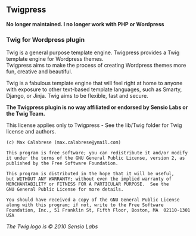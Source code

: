## Twigpress 
**No longer maintained. I no longer work with PHP or Wordpress**
### Twig for Wordpress plugin


Twig is a general purpose template engine. Twigpress provides a Twig template engine for Wordpress themes.  
Twigpress aims to make the process of creating Wordpress themes more fun, creative and beautiful. 

Twig is a fabulous template engine that will feel right at home to anyone with exposure to other text-based template languages, such as Smarty, Django, or Jinja.
Twig aims to be flexible, fast and secure.

**The Twigpress plugin is no way affiliated or endorsed by Sensio Labs or the Twig Team.**



This license applies only to Twigpress - See the lib/Twig folder for Twig license and authors.
   

    (c) Max Calabrese (max.calabrese@ymail.com)

    This program is free software; you can redistribute it and/or modify
    it under the terms of the GNU General Public License, version 2, as 
    published by the Free Software Foundation.

    This program is distributed in the hope that it will be useful,
    but WITHOUT ANY WARRANTY; without even the implied warranty of
    MERCHANTABILITY or FITNESS FOR A PARTICULAR PURPOSE.  See the
    GNU General Public License for more details.

    You should have received a copy of the GNU General Public License
    along with this program; if not, write to the Free Software
    Foundation, Inc., 51 Franklin St, Fifth Floor, Boston, MA  02110-1301  USA


 _The Twig logo is © 2010 Sensio Labs_
